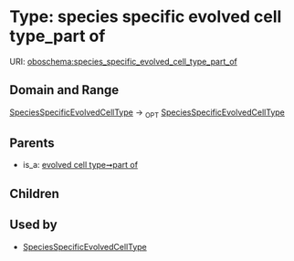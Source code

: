 
# Type: species specific evolved cell type_part of




URI: [oboschema:species_specific_evolved_cell_type_part_of](http://purl.obolibrary.org/oboschema/species_specific_evolved_cell_type_part_of)


## Domain and Range

[SpeciesSpecificEvolvedCellType](SpeciesSpecificEvolvedCellType.md) ->  <sub>OPT</sub> [SpeciesSpecificEvolvedCellType](SpeciesSpecificEvolvedCellType.md)

## Parents

 *  is_a: [evolved cell type➞part of](evolved_cell_type_part_of.md)

## Children


## Used by

 * [SpeciesSpecificEvolvedCellType](SpeciesSpecificEvolvedCellType.md)
